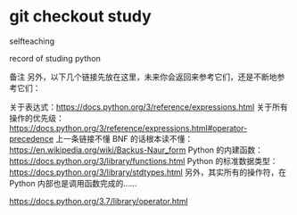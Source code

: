 # git checkout study
selfteaching

record of studing python


备注
另外，以下几个链接先放在这里，未来你会返回来参考它们，还是不断地参考它们：

关于表达式：https://docs.python.org/3/reference/expressions.html
关于所有操作的优先级：https://docs.python.org/3/reference/expressions.html#operator-precedence
上一条链接不懂 BNF 的话根本读不懂：https://en.wikipedia.org/wiki/Backus-Naur_form
Python 的内建函数：https://docs.python.org/3/library/functions.html
Python 的标准数据类型：https://docs.python.org/3/library/stdtypes.html
另外，其实所有的操作符，在 Python 内部也是调用函数完成的……

https://docs.python.org/3.7/library/operator.html
